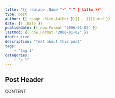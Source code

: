 ```yaml
---
title: "{{ replace .Name "-" " " | title }}"
type: post
author: {{ range .Site.Author }}{{ . }}{{ end }}
date: {{ .Date }}
publishdate: {{ now.Format "2006-01-02" }}
lastmod: {{ now.Format "2006-01-02" }}
draft: true
description: "Text about this post"
tags:
    - "tag 1"
categories:
    - "c 1"
---
```


## Post Header

CONTENT

